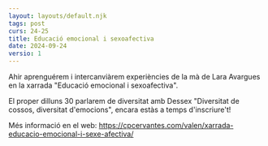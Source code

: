 ```yaml
---
layout: layouts/default.njk
tags: post
curs: 24-25
title: Educació emocional i sexoafectiva
date: 2024-09-24
versio: 1
---
```

Ahir aprenguérem i intercanviàrem experiències de la mà de Lara Avargues en la xarrada "Educació emocional i sexoafectiva".

El proper dilluns 30 parlarem de diversitat amb Dessex "Diversitat de cossos, diversitat d'emocions", encara estàs a temps d'inscriure't!

Més informació en el web:
<https://cpcervantes.com/valen/xarrada-educacio-emocional-i-sexe-afectiva/>
